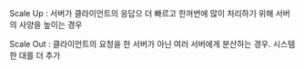 Scale Up : 서버가 클라이언트의 응답으 더 빠르고 한꺼번에 많이 처리하기 위해 서버의 사양을 높이는 경우


Scale Out : 클라이언트의 요청을  한 서버가 아닌 여러 서버에게 분산하는 경우. 시스템 한 대를 더 추가
